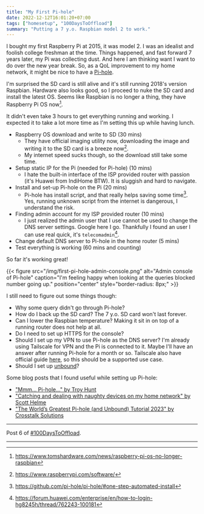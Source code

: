 ```yaml
---
title: "My First Pi-hole"
date: 2022-12-12T16:01:20+07:00
tags: ["homesetup", "100DaysToOffload"]
summary: "Putting a 7 y.o. Raspbian model 2 to work."
---
```


I bought my first Raspberry Pi at 2015, it was model 2.
I was an idealist and foolish college freshman at the time.
Things happened, and fast forward 7 years later, my Pi was collecting dust.
And here I am thinking want I want to do over the new year break.
So, as a QoL improvement to my home network, it might be nice to have a [Pi-hole](https://pi-hole.net/).

I'm surprised the SD card is still alive and it's still running 2018's version Raspbian.
Hardware also looks good, so I proceed to nuke the SD card and install the latest OS.
Seems like Raspbian is no longer a thing, they have Raspberry Pi OS now[^new-raspi-os].

It didn't even take 3 hours to get everything running and working.
I expected it to take a lot more time as I'm setting this up while having lunch.

- Raspberry OS download and write to SD (30 mins)
  - They have official imaging utility now, downloading the image and writing it to the SD card is a breeze now[^raspbian-download].
  - My internet speed sucks though, so the download still take some time.
- Setup static IP for the Pi (needed for Pi-hole) (10 mins)
  - I hate the built-in interface of the ISP provided router with passion (it's Huawei from IndiHome BTW).
    It is sluggish and hard to navigate.
- Install and set-up Pi-hole on the Pi (20 mins)
  - Pi-hole has install script, and that really helps saving some time[^pi-hole-script].
    Yes, running unknown script from the internet is dangerous, I understand the risk.
- Finding admin account for my ISP provided router (10 mins)
  - I just realized the admin user that I use cannot be used to change the DNS server settings.
    Google here I go.
    Thankfully I found an user I can use real quick, it's `telecomadmin`[^huawei-user].
- Change default DNS server to Pi-hole in the home router (5 mins)
- Test everything is working (60 mins and counting)

So far it's working great!

{{< figure
src="/img/first-pi-hole-admin-console.png"
alt="Admin console of Pi-hole"
caption="I'm feeling happy when looking at the queries blocked number going up."
position="center"
style="border-radius: 8px;" >}}

I still need to figure out some things though:

- Why some query didn't go through Pi-hole?
- How do I back up the SD card? The 7 y.o. SD card won't last forever.
- Can I lower the Raspbian temperature? Making it sit in on top of a running router does not help at all.
- Do I need to set up HTTPS for the console?
- Should I set up my VPN to use Pi-hole as the DNS server? I'm already using Tailscale for VPN and the Pi is connected to it. Maybe I'll have an answer after running Pi-hole for a month or so. Tailscale also have official guide [here](https://tailscale.com/kb/1114/pi-hole/), so this should be a supported use case.
- Should I set up [unbound](https://docs.pi-hole.net/guides/dns/unbound/)?

Some blog posts that I found useful while setting up Pi-hole:

- ["Mmm... Pi-hole..." by Troy Hunt](https://www.troyhunt.com/mmm-pi-hole/)
- ["Catching and dealing with naughty devices on my home network" by Scott Helme](https://scotthelme.co.uk/catching-naughty-devices-on-my-home-network/)
- ["The World’s Greatest Pi-hole (and Unbound) Tutorial 2023" by Crosstalk Solutions](https://www.crosstalksolutions.com/the-worlds-greatest-pi-hole-and-unbound-tutorial-2023)

---

Post 6 of [#100DaysToOffload](https://100daystooffload.com/).

---

[^new-raspi-os]: https://www.tomshardware.com/news/raspberry-pi-os-no-longer-raspbian
[^raspbian-download]: https://www.raspberrypi.com/software/
[^pi-hole-script]: https://github.com/pi-hole/pi-hole/#one-step-automated-install
[^huawei-user]: https://forum.huawei.com/enterprise/en/how-to-login-hg8245h/thread/762243-100181
